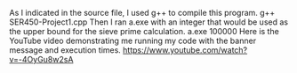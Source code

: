 As I indicated in the source file, I used g++ to compile this program. 
g++ SER450-Project1.cpp
Then I ran a.exe with an integer that would be used as the upper bound for the sieve prime calculation.
a.exe 100000
Here is the YouTube video demonstrating me running my code with the banner message and execution times.
https://www.youtube.com/watch?v=-4OyGu8w2sA